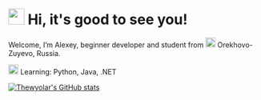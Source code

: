 <!-- -->
<div>
  <h1>
    <img src="https://github.com/blackcater/blackcater/raw/main/images/Hi.gif" height="32"/>
    Hi, it's good to see you!
  </h1>
</div>

<div>
  <p>Welcome, I’m Alexey, beginner developer and student from 
    <img src="https://cdn-icons-png.flaticon.com/128/168/168112.png" width="20"> Orekhovo-Zuyevo, Russia.</p>
  <p>
    <img height="20" width="20" src="https://github.githubassets.com/images/icons/emoji/unicode/1f393.png"/>
    Learning: Python, Java, .NET
  </p>
</div>

 [![Thewyolar's GitHub stats](https://github-readme-stats.vercel.app/api?username=thewyolar&theme=tokyonight)](https://github.com/anuraghazra/github-readme-stats)

<!---
thewyolar/thewyolar is a ✨ special ✨ repository because its `README.md` (this file) appears on your GitHub profile.
You can click the Preview link to take a look at your changes.
--->
